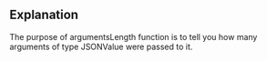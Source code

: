 ## Explanation

The purpose of argumentsLength function is to tell you how many arguments of type JSONValue were passed to it.